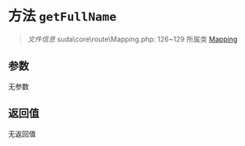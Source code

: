 # 方法 `getFullName`

> *文件信息* suda\core\route\Mapping.php: 126~129
> 所属类 [Mapping](../Mapping.md)




## 参数


无参数


## 返回值

无返回值

